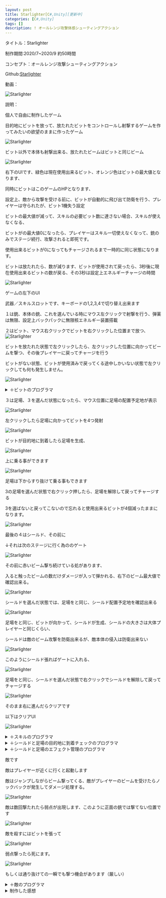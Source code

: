```yaml
---
layout: post
title: Starlighter[C#,Unity][更新中]
categories: [C#,Unity]
tags: []
description: ! オールレンジ攻撃体感シューティングアクション
---
```

タイトル：Starlighter

制作期間:2020/7~2020/9 約50時間

コンセプト：オールレンジ攻撃シューティングアクション

Github:[Starlighter](https://github.com/savioleung/Starlighter_Project)

動画：

![Starlighter](https://raw.githubusercontent.com/savioleung/savioleung.github.io/master/images/starlighter/starlighter_1.png)

説明：

個人で自由に制作したゲーム

目的地にビットを放って、放たれたビットをコントロールし射撃するゲームを作ってみたいの欲望のままに作ったゲーム



![Starlighter](https://raw.githubusercontent.com/savioleung/savioleung.github.io/master/images/starlighter/starlighter_2.png)<br>

ビット以外で本体も射撃出来る、放たれたビームはビットと同じビーム

![Starlighter](https://raw.githubusercontent.com/savioleung/savioleung.github.io/master/images/starlighter/starlighter_3.png)<br>

右下のUIです、緑色は現在使用出来るビット、オレンジ色はビットの最大値となります、

同時にビットはこのゲームのHPとなります、

設定上、敵から攻撃を受ける前に、ビットが自動的に飛び出て防衛を行う、プレイヤーは守られたが、ビット1機失う設定

ビットの最大値が減って、スキルの必要ビット数に達さない場合、スキルが使えなくなる、

ビットがの最大値0になったら、プレイヤーはスキル一切使えなくなって、銃のみでステージ続行、攻撃されると即死です。

使用出来るビットが0になってもチャージされるまで一時的に同じ状態になります。

ビットは放たれたら、数が減ります、ビットが使用されて戻ったら、3秒後に現在使用出来るビットの数が戻る、その3秒は設定上エネルギーチャージの時間


![Starlighter](https://raw.githubusercontent.com/savioleung/savioleung.github.io/master/images/starlighter/starlighter_5.png)<br>

ゲームの左下のUI

武器／スキルスロットです、キーボードの1,2,3,4で切り替え出来ます

１は銃、本体の銃、これを選んでいる時にマウス左クリックで射撃を行う、弾薬は無限、設定上バックパックに無限核エネルギー装置搭載


２はビット、マウス右クリックでビットを右クリックした位置まで放つ、
![Starlighter](https://raw.githubusercontent.com/savioleung/savioleung.github.io/master/images/starlighter/starlighter_6.png)<br>

ビットを放たれた状態で左クリックしたら、左クリックした位置に向かってビームを撃つ、その後プレイヤーに戻ってチャージを行う

ビットがない状態、ビットが使用済みで戻ってくる途中しかいない状態で左クリックしても何も発生しません。

![Starlighter](https://raw.githubusercontent.com/savioleung/savioleung.github.io/master/images/starlighter/starlighter_7.png)<br>

<details>
    <summary>＋ビットのプログラマ</summary>
    {% highlight csharp %}
    private void Start()
    {
        //プレイヤーを探す
        player = GameObject.FindGameObjectWithTag("Player").GetComponent<Player>();
        //バックパックを探す       
        bitBag = GameObject.Find("bitBag");
        //プレイヤーがスキル「ビット」を選んでいる場合
        if (player.skill == 2)
        {   //目的地をクリックした座標に、ビームが撃てるように
            vec = Camera.main.ScreenToWorldPoint(Input.mousePosition);
            this.canShoot = true;
        }
        else
        {//「ビット」以外の場合、打たない
            this.canShoot = false;
            
        }
        //初期化
        this.afterUse = false;
        this.onTarget = false;
        upMoveTime = 2.0f;
        rotPow = 5.0f;

    }
    void Update()
    {
        //ビットを常に回転する
        rotateBit();
        //目的地チェック
        if(this.transform.position.x==vec.x&& this.transform.position.y == vec.y)
        {
            onTarget = true;
        }
        //プレイヤーがビットを選んでいる場合にマウスクリックで射撃
        if (player.skill == 2)
        {
            ShootBeam();
        }
        //使い終わったらバックパックに戻る
        if (afterUse)
        {
            vec = bitBag.transform.position;

        }
        //移動
        transform.position = Vector2.MoveTowards(transform.position, new Vector2(vec.x, vec.y), bitSpeed * Time.deltaTime);

    }
    //射出したビットを回転する動きをつける
     void rotateBit()
    {
        if (upMoveTime > 1)
        {
            upMoveTime *= 0.98f;
            transform.Translate(0, 0.1f, 0);
        }
        transform.Rotate(0, 0, rotPow);
    }
    //射撃処理
    void ShootBeam()
    {
        //マウスクリック
        if (Input.GetMouseButtonDown(0) && canShoot)
        {
            GameObject laser = Instantiate(Beam, transform.position, Quaternion.identity);
            // クリックした座標の取得（スクリーン座標からワールド座標に変換）
            Vector3 mouseWorldPos = Camera.main.ScreenToWorldPoint(Input.mousePosition);

            // 向きの生成（Z成分の除去と正規化）
            Vector3 shotForward = Vector3.Scale((mouseWorldPos - transform.position), new Vector3(1, 1, 0)).normalized;

            // 弾に速度を与える
            laser.GetComponent<Rigidbody2D>().velocity = shotForward * laserSpeed;

            Destroy(laser, 2);
        }//撃ったら戻る処理
        if (Input.GetMouseButtonUp(0) && canShoot)
        {
            canShoot = false;
            upMoveTime = 2.0f;
            afterUse = true;
        }

    }
    private void OnTriggerEnter2D(Collider2D collision)
    {

        //戻っていく時、バックパックに触れて初めてチャージする
        if (collision.gameObject == bitBag && afterUse)
        {
            //3秒チャージして、使用可能になる
            player.invokeFunc("chargeBit", 3);
            Destroy(gameObject);
        }
    }
{% endhighlight %}
</details>



３は足場、３を選んだ状態になったら、マウス位置に足場の配置予定地が表示

![Starlighter](https://raw.githubusercontent.com/savioleung/savioleung.github.io/master/images/starlighter/starlighter_8.png)<br>

左クリックしたら足場に向かってビットを4つ発射

![Starlighter](https://raw.githubusercontent.com/savioleung/savioleung.github.io/master/images/starlighter/starlighter_9.png)<br>

ビットが目的地に到着したら足場を生成、

![Starlighter](https://raw.githubusercontent.com/savioleung/savioleung.github.io/master/images/starlighter/starlighter_10.png)<br>

上に乗る事ができます

![Starlighter](https://raw.githubusercontent.com/savioleung/savioleung.github.io/master/images/starlighter/starlighter_11.png)<br>

足場は下からすり抜けて乗る事もできます

3の足場を選んだ状態で右クリック押したら、足場を解除して戻ってチャージする

3を選ばないと戻ってこないので忘れると使用出来るビットが4個減ったままになります。

![Starlighter](https://raw.githubusercontent.com/savioleung/savioleung.github.io/master/images/starlighter/starlighter_12.png)<br>

最後の４はシールド、その前に

↓それは次のステージに行く為ののゲート

![Starlighter](https://raw.githubusercontent.com/savioleung/savioleung.github.io/master/images/starlighter/starlighter_13.png)<br>

その前に赤いビーム撃ち続けている処があります、

入ると触ったビームの数だけダメージが入って弾かれる、右下のビーム最大値で確認出来る。

![Starlighter](https://raw.githubusercontent.com/savioleung/savioleung.github.io/master/images/starlighter/starlighter_14.png)<br>

シールドを選んだ状態では、足場をと同じ、シールド配置予定地を確認出来る


![Starlighter](https://raw.githubusercontent.com/savioleung/savioleung.github.io/master/images/starlighter/starlighter_15.png)<br>

足場をと同じ、ビットが向かって、シールドが生成、シールドの大きさは大体プレイヤーと同じくらい、

シールドは敵のビーム攻撃を防衛出来るが、敵本体の侵入は防衛出来ない

![Starlighter](https://raw.githubusercontent.com/savioleung/savioleung.github.io/master/images/starlighter/starlighter_16.png)
<br>

このようにシールド張ればゲートに入れる、

![Starlighter](https://raw.githubusercontent.com/savioleung/savioleung.github.io/master/images/starlighter/starlighter_17.png)
<br>

足場をと同じ、シールドを選んだ状態で右クリックでシールドを解除して戻ってチャージする

![Starlighter](https://raw.githubusercontent.com/savioleung/savioleung.github.io/master/images/starlighter/starlighter_18.png)<br>

そのまま右に進んだらクリアです

以下はクリアUI

![Starlighter](https://raw.githubusercontent.com/savioleung/savioleung.github.io/master/images/starlighter/starlighter_19.png)<br>

<details>
<summary>＋スキルのプログラマ</summary>
{% highlight csharp %}
    
 #region スロット変更
        var key = Input.inputString;
        switch (key)
        {
            case "1":
                skill = 1;
                break;
            case "2":
                skill = 2;
                break;
            case "3":
                skill = 3;

                for (int i = 0; i < 4; i++)
                {
                    multiBit[i].transform.localPosition = new Vector3(-0.9f + 0.6f * i, -0.1f, 0);
                }
                break;
            case "4":
                multiBit[0].transform.localPosition = new Vector3(-0.6f, 1f);
                multiBit[1].transform.localPosition = new Vector3(-0.6f, -1f);
                multiBit[2].transform.localPosition = new Vector3(0.6f, -1f);
                multiBit[3].transform.localPosition = new Vector3(0.6f, 1f);
                skill = 4;
                break;
            default:
                break;
        }
        skillSlotSelect(skill);
        #endregion

        //銃
        if (Input.GetMouseButtonDown(0) && skill == 1)
        {
            GameObject laser = Instantiate(Beamlaser, handGunBit.transform.position, Quaternion.identity);
            // クリックした座標の取得（スクリーン座標からワールド座標に変換）
            Vector3 mouseWorldPos = Camera.main.ScreenToWorldPoint(Input.mousePosition);

            // 向きの生成（Z成分の除去と正規化）
            Vector3 shotForward = Vector3.Scale((mouseWorldPos - transform.position), new Vector3(1, 1, 0)).normalized;

            // 弾に速度を与える
            laser.GetComponent<Rigidbody2D>().velocity = shotForward * gunLaserSpeed;

            Destroy(laser, 1);
        }
        //ビット発射
        if (Input.GetMouseButtonDown(1) && bitCount > 0 && skill == 2)
        {
            GameObject cloneBit = Instantiate(gunBit, bitSpwan.position, Quaternion.identity);
            bitCount--;
        }
        //足場/シールド
        if (skill == 3 || skill == 4)
        {
            skill34(skill);
        }
        else { steper.SetActive(false); }

        bitText.text = bitCount+"";
        maxBitText.text=bitMaxCount+"";
    }




{% endhighlight %}
</details>

<details>
<summary>＋シールドと足場の目的地に到着チェックのプログラマ</summary>
{% highlight csharp %}
    private void skill34(int s)
    {
        Vector2 aimSpot = Camera.main.ScreenToWorldPoint(Input.mousePosition);
        steper.SetActive(true);
        steper.transform.position = aimSpot;

        if (Input.GetMouseButtonDown(0) && bitCount >= 4)
        {
            //ビットー4
            bitCount -= 4;
            //ビットをすべてリストから排除する
            bitList.Clear();
            for (int i = 0; i < 4; i++)
            {
                cloneBit2[i] = Instantiate(gunBit, bitSpwan.position, Quaternion.identity);
                cloneBit2[i].GetComponent<BitController>().vec = multiBit[i].transform.position;
                cloneBit2[i].GetComponent<BitController>().canShoot = false;
                //一段ビットをリストに入れる
                bitList.Add(cloneBit2[i]);
            }
            //狙い先の場所でオブジェを生成
            GameObject targetObj = Instantiate(floorEff, aimSpot, Quaternion.identity) as GameObject;

        }
    }
{% endhighlight %}
</details>


<details>
<summary>＋シールドと足場のエフェクト管理のプログラマ</summary>
{% highlight csharp %}
 
    private void Start()
    {   
        player = GameObject.FindGameObjectWithTag("Player").GetComponent<Player>();
        skillNum = player.skill;
        //呼び出された時のプレイヤーのスキルに応じてエフェクト生成
        if (skillNum == 3)
        {
            effObj = floorEff.gameObject ;
           }
        else if (skillNum == 4)
        {
            effObj = shieldEff;
        }
        eff = Instantiate(effObj, this.transform.position, Quaternion.identity) as GameObject;
        //そのエフェクトを子オブジェクトにする
        eff.transform.parent = this.transform;
        //存在を一時的消す
        eff.SetActive(false);
    }
    private void Update()
    {
        //生成時に自分に使うビットをリストに入る
        if (useingBit.Count == 0 && stage == 0)
        {
            foreach (GameObject i in player.bitList)
            {
                useingBit.Add(i);
            }
            stage++;
        }
        //ビット全部リストに入ったらこのステージに入る
        if (stage == 1)
        {
            //ビット全部目的地に到達したらエフェクト始動
            skiller(useingBit);
        }
        //エフェクト始動して、プレイヤーがエフェクトのスキルを選んでいる場合、マウス右クリックでビット回収
        if (Input.GetMouseButtonDown(1)&&stage==2&&player.skill==skillNum)
        {
            bitReturn(useingBit);
            Destroy(this.gameObject);
        }
        
    }
    //スキル使用
    public void skiller(List<GameObject> cloneBit)
    {
        //ビット何個目的地に到達したかチェック
        int pointCheck = 0;
        //ビットがいる場合
        if (cloneBit != null)
        {
            for (int i = 0; i < cloneBit.Count; i++)
            {   //目的地に到達したかチェック
                if (cloneBit[i].GetComponent<BitController>().onTarget)
                {
                    pointCheck++;

                }
            }
        }
        //ビットが全部到達したらエフェクト始動
        if (pointCheck == 4) {
            eff.SetActive(true);
            stage = 2;
        }
    }
    //ビット回収
    void bitReturn(List<GameObject> cloneBit)
    {
        eff.SetActive(false);
        for (int i = 0; i < cloneBit.Count; i++)
        {
            cloneBit[i].GetComponent<BitController>().afterUse = true;

        }
    }
{% endhighlight %}
</details>


敵です

敵はプレイヤーが近くに行くと起動します

敵はジャンプしながらビーム撃ってくる、敵がプレイヤーのビームを受けたらノックバックが発生してダメージ処理する。

![Starlighter](https://raw.githubusercontent.com/savioleung/savioleung.github.io/master/images/starlighter/starlighter_20.png)<br>

敵は数回撃たれたら弱点が出現します、このように正面の銃では撃てない位置です

![Starlighter](https://raw.githubusercontent.com/savioleung/savioleung.github.io/master/images/starlighter/starlighter_21.png)<br>

敵を殺すにはビットを張って

![Starlighter](https://raw.githubusercontent.com/savioleung/savioleung.github.io/master/images/starlighter/starlighter_22.png)<br>

弱点撃ったら死にます。

![Starlighter](https://raw.githubusercontent.com/savioleung/savioleung.github.io/master/images/starlighter/starlighter_23.png)<br>

もしくは通り抜けての一瞬でも撃つ機会があります（厳しい）


<details>
    <summary>＋敵のプログラマ</summary>
    {% highlight csharp %}
 virtual protected void Start()
    {
        //プレイヤー
        player = player = GameObject.FindGameObjectWithTag("Player");
        rb = GetComponent<Rigidbody2D>();
        //弱点の位置初期化
        weakPoint.transform.position = weakPointPos.transform.position;
        //弱点露出まで弱点を消す
        weakPoint.gameObject.SetActive(false);

    }

    // Update is called once per frame
    virtual protected void Update()
    {
        //プレイヤーとの距離
        var dis = Vector3.Distance(player.transform.position, this.transform.position);
        //プレイヤーが距離内で始動
        if (dis < r && !move)
        {
            move = true;
        }
        if (move)
        {
            t += Time.deltaTime;
            //タイムごとに動く
            if (t >= reloadTime)
            {
                GameObject laser = Instantiate(beamLaser, shootPos.transform.position, Quaternion.identity);
                // プレイヤーの座標
                Vector3 targetPos = player.transform.position;

                // 向きの生成
                Vector3 shotForward = Vector3.Scale((targetPos - transform.position), new Vector3(1, 1, 0)).normalized;

                // 弾に速度を与える
                laser.GetComponent<Rigidbody2D>().velocity = shotForward * laserSpeed;

                turn();
                movement();

                Destroy(laser, goneTime);
                t = 0;

            }
            //弱点露出処理
            if (HP <= 0)
            {
                if (!breakable)
                {
                    weakPoint.gameObject.SetActive(true);
                    if (weakPoint.GetComponent<weakPoint>().isDeath)
                    {
                        Destroy(this.gameObject);
                    }
                }
                else
                {
                    Destroy(this.gameObject);
                }
            }
        }
    }
    void turn()
    {
        if (player.transform.position.x > transform.position.x)
        {
            this.transform.localScale = new Vector3(1.35f, this.transform.localScale.y, this.transform.localScale.z);
            h = 1;
        }
        else
        {
            this.transform.localScale = new Vector3(-1.35f, this.transform.localScale.y, this.transform.localScale.z);
            h = -1;
        }
    }
    void movement()
    {
        //ジャンプ処理
        if (onGround)
        {
            onGround = false;
            rb.AddForce(new Vector2(Random.Range(0.4f, 1.2f) * h, Random.Range(0.4f, 1.2f)) * jumpSpeed, ForceMode2D.Force);
        }
    }

    virtual protected void knockBack(GameObject g)
    {
        Vector3 hitPos = g.transform.position;

        // 向きの生成
        Vector3 hitForward = Vector3.Scale((hitPos - transform.position), new Vector3(1, 1, 0)).normalized;
        rb.velocity = Vector2.zero;
        rb.AddForce(new Vector2(hitForward.x, hitForward.y>0? hitForward.y*-1  : hitForward.y)*400*-1, ForceMode2D.Force);
    }
{% endhighlight %}
</details>


<details>
    <summary>制作した感想</summary>
人が遊べるには早すぎた、色々と、カメラとか、戦闘の流れとか、時代とか
</details>